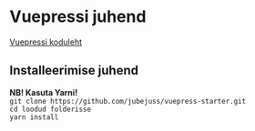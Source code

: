 # Vuepressi juhend
[Vuepressi koduleht](https://vuepress.vuejs.org)  

## Installeerimise juhend
**NB! Kasuta Yarni!**  
`git clone https://github.com/jubejuss/vuepress-starter.git`  
`cd loodud folderisse`  
`yarn install`  
